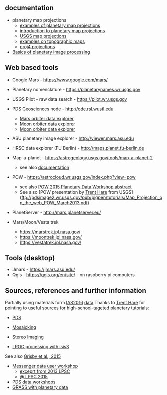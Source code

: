 ## documentation

* planetary map projections
  * [examples of planetary map projections](http://nbviewer.jupyter.org/github/openplanetary/planetarygeology-book/blob/master/cartography_map_projections.ipynb)
  * [introduction to planetary map projections](https://isis.astrogeology.usgs.gov/fixit/projects/isis/wiki/Learning_About_Map_Projections)
  * [USGS map projections](https://egsc.usgs.gov/isb//pubs/MapProjections/projections.html)
  * [examples on topographic maps](http://nbviewer.jupyter.org/github/openplanetary/planetarygeology-book/blob/master/hypsometry_terrestrial_planets.ipynb)
  * [proj4 projections](https://proj4.org/operations/projections/index.html)
* [Basics of planetary image processing](https://isis.astrogeology.usgs.gov/fixit/projects/isis/wiki/ISIS_Online_Workshops#Fundamentals)

## Web based tools

* Google Mars - https://www.google.com/mars/
* Planetary nomenclature - https://planetarynames.wr.usgs.gov
* USGS Pilot - raw data search - https://pilot.wr.usgs.gov
* PDS Geosciences node - http://ode.rsl.wustl.edu
  * [Mars orbiter data explorer](http://ode.rsl.wustl.edu/mars/index.aspx)
  * [Moon orbiter data explorer](http://ode.rsl.wustl.edu/moon/index.aspx)
  * [Moon orbiter data explorer](http://ode.rsl.wustl.edu/mercury/index.aspx)

* ASU planetary image explorer - http://viewer.mars.asu.edu
* HRSC data explorer (FU Berlin) - http://maps.planet.fu-berlin.de
* Map-a-planet - https://astrogeology.usgs.gov/tools/map-a-planet-2
  * see also [documentation](ftp://pdsimage2.wr.usgs.gov/pub/pigpen/tutorials/Map-a-Planet2_MAP2_Oct2015.pdf)
* POW - https://astrocloud.wr.usgs.gov/index.php?view=pow
  * see also [POW 2015 Planetary Data Workshop abstract](https://www.hou.usra.edu/meetings/planetdata2015/pdf/7037.pdf)
  * See also [POW presentation by [Trent Hare](https://github.com/thareUSGS) from USGS](ftp://pdsimage2.wr.usgs.gov/pub/pigpen/tutorials/Map_Projection_on_the_web_POW_March2013.pdf)
* PlanetServer - http://mars.planetserver.eu/
* Mars/Moon/Vesta trek
  * https://marstrek.jpl.nasa.gov/
  * https://moontrek.jpl.nasa.gov/
  * https://vestatrek.jpl.nasa.gov/

## Tools (desktop)
  * Jmars - https://jmars.asu.edu/
  * Qgis - https://qgis.org/en/site/ - on raspberry pi computers


## Sources, references and further information

Partially using materials form [IAS2016](https://github.com/openplanetary/ias2016) [data](https://github.com/openplanetary/ias2016/blob/master/data.md)
Thanks to [Trent Hare](https://github.com/thareUSGS) for pointing to useful sources for high-school-tageted planetary tutorials:

* [PDS](http://staffpages.suhsd.net/bgrigsby/MESSENGER/PDS_Tutorial.pdf)
* [Mosaicking](http://staffpages.suhsd.net/bgrigsby/MESSENGER/GIMPMosaicTutorial.pdf)
* [Stereo Imaging](http://staffpages.suhsd.net/bgrigsby/MESSENGER/GIMPStereoImageTutorial.pdf)

* [LROC processing with isis3](https://pds-imaging.jpl.nasa.gov/documentation/LROC_NAC_CreateCDRs_w_ISIS_Feb14.pdf)

See also [Grisby et al., 2015](https://www.hou.usra.edu/meetings/lpsc2015/pdf/1547.pdf)

* [Messenger data user workshop](https://astrogeology.usgs.gov/maps/mercury-messenger-mdis-data-user-workshop)
  * [exceprt from 2013 LPSC](https://astropedia.astrogeology.usgs.gov/download/Docs/Workshops/Messenger/MESSENGER_MDIS_WorkShop_LPSC2013.pdf)
  * [@ LPSC 2015](http://messenger.jhuapl.edu/Resources/Workshops-and-Meetings/MESSENGER_MDIS_WorkShop_LPSC2015_Final.pdf)
* [PDS data workshops](http://pds-geosciences.wustl.edu/workshops/default.htm)
* [GRASS with planetary data](https://grasswiki.osgeo.org/wiki/Planetary_mapping)
